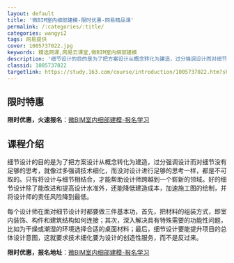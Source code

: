 ```yaml
---
layout: default
title: '微BIM室内细部建模-限时优惠-网易精品课'
permalink: /:categories/:title/
categories: wangyi2
tags: 网易提供
cover: 1005737022.jpg
keywords: 精选网课,网易云课堂,微BIM室内细部建模
description: '细节设计的目的是为了把方案设计从概念转化为建造，过分强调设计而对细节没有足够的思考，就像过多强调技术细化，而没对设计进行'
classid: 1005737022
targetlink: https://study.163.com/course/introduction/1005737022.htm?share=1&shareId=1025206652&utm_campaign=share&utm_medium=iphoneShare&utm_source=&utm_u=1025206652
---
```


## 限时特惠

**限时优惠，火速报名**：[微BIM室内细部建模-报名学习](https://study.163.com/course/introduction/1005737022.htm?share=1&shareId=1025206652&utm_campaign=share&utm_medium=iphoneShare&utm_source=&utm_u=1025206652)

## 课程介绍

细节设计的目的是为了把方案设计从概念转化为建造，过分强调设计而对细节没有足够的思考，就像过多强调技术细化，而没对设计进行足够的思考一样，都是不可取的。只有将设计与细节相结合，才能帮助设计师跨越到一个崭新的领域。好的细节设计除了能改进和提高设计水准外，还能降低建造成本，加速施工图的绘制，并将设计师的责任风险降到最低。

每个设计师在面对细节设计时都要做三件基本功，首先，把材料的组装方式，即室内装饰、构件和建筑结构如何连接；其次，深入解决具有特殊需要的功能性问题，比如为干燥或潮湿的环境选择合适的桌面材料；最后，细节设计要能提升项目的总体设计意图，这就要求技术细化要为设计的创造性服务，而不是反过来。

**限时优惠，报名地址**：[微BIM室内细部建模-报名学习](https://study.163.com/course/introduction/1005737022.htm?share=1&shareId=1025206652&utm_campaign=share&utm_medium=iphoneShare&utm_source=&utm_u=1025206652)

